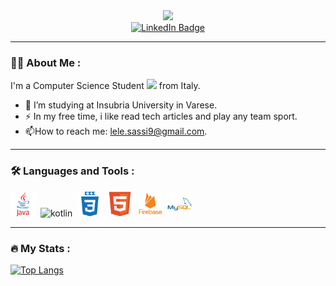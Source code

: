 
<div id="header" align="center">
  <img src="https://miro.medium.com/max/1360/0*7Q3yvSIv_t0ioJ-Z.gif" width="100"/>
</div>

<div id="badges" align= "center">
  <a href="https://www.linkedin.com/in/gabrielesassi1312/">
    <img src="https://img.shields.io/badge/LinkedIn-blue?style=for-the-badge&logo=linkedin&logoColor=white" alt="LinkedIn Badge"/>
  </a>
</div>

---

### :man_technologist: About Me :
I'm a Computer Science Student <img src="https://media.giphy.com/media/WUlplcMpOCEmTGBtBW/giphy.gif" width="30"> from Italy.
- :telescope: I’m studying at Insubria University in Varese.
- :zap: In my free time, i like read tech articles and play any team sport.
- :mailbox:How to reach me: [lele.sassi9@gmail.com](mailto:lele.sassi9@gmail.com).

---

### :hammer_and_wrench: Languages and Tools :
<div>
  <img src="https://github.com/devicons/devicon/blob/master/icons/java/java-original-wordmark.svg" title="Java" alt="Java" width="40" height="40"/>&nbsp;
   <img src="https://www.vectorlogo.zone/logos/kotlinlang/kotlinlang-icon.svg" alt="kotlin" width="35" height="35"/>&nbsp;
  <img src="https://github.com/devicons/devicon/blob/master/icons/css3/css3-plain-wordmark.svg"  title="CSS3" alt="CSS" width="40" height="40"/>&nbsp;
  <img src="https://github.com/devicons/devicon/blob/master/icons/html5/html5-original.svg" title="HTML5" alt="HTML" width="40" height="40"/>&nbsp;
  <img src="https://github.com/devicons/devicon/blob/master/icons/firebase/firebase-plain-wordmark.svg" title="Firebase" alt="Firebase" width="40" height="40"/>&nbsp;
  <img src="https://github.com/devicons/devicon/blob/master/icons/mysql/mysql-original-wordmark.svg" title="MySQL"  alt="MySQL" width="40" height="40"/>&nbsp;
</div>

---

### :fire: My Stats :
[![Top Langs](https://github-readme-stats.vercel.app/api/top-langs/?username=gabriele1312&layout=compact&theme=vision-friendly-dark)](https://github.com/anuraghazra/github-readme-stats)




